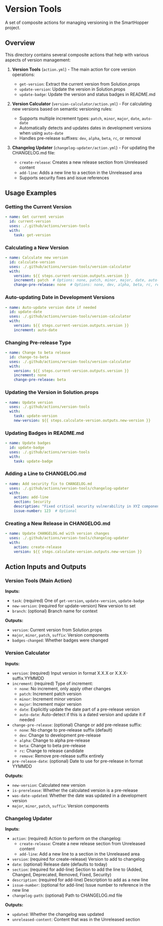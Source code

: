 # Version Tools

A set of composite actions for managing versioning in the SmartHopper project.

## Overview

This directory contains several composite actions that help with various aspects of version management:

1. **Version Tools** (`action.yml`) - The main action for core version operations:
   - `get-version`: Extract the current version from Solution.props
   - `update-version`: Update the version in Solution.props
   - `update-badge`: Update the version and status badges in README.md

2. **Version Calculator** (`version-calculator/action.yml`) - For calculating new versions based on semantic versioning rules:
   - Supports multiple increment types: `patch`, `minor`, `major`, `date`, `auto-date`
   - Automatically detects and updates dates in development versions when using `auto-date`
   - Handles pre-release suffixes: `dev`, `alpha`, `beta`, `rc`, or removal

3. **Changelog Updater** (`changelog-updater/action.yml`) - For updating the CHANGELOG.md file:
   - `create-release`: Creates a new release section from Unreleased content
   - `add-line`: Adds a new line to a section in the Unreleased area
   - Supports security fixes and issue references

## Usage Examples

### Getting the Current Version

```yaml
- name: Get current version
  id: current-version
  uses: ./.github/actions/version-tools
  with:
    task: get-version
```

### Calculating a New Version

```yaml
- name: Calculate new version
  id: calculate-version
  uses: ./.github/actions/version-tools/version-calculator
  with:
    version: ${{ steps.current-version.outputs.version }}
    increment: patch  # Options: none, patch, minor, major, date, auto-date
    change-pre-release: none  # Options: none, dev, alpha, beta, rc, remove
```

### Auto-updating Date in Development Versions

```yaml
- name: Auto-update version date if needed
  id: update-date
  uses: ./.github/actions/version-tools/version-calculator
  with:
    version: ${{ steps.current-version.outputs.version }}
    increment: auto-date
```

### Changing Pre-release Type

```yaml
- name: Change to beta release
  id: change-to-beta
  uses: ./.github/actions/version-tools/version-calculator
  with:
    version: ${{ steps.current-version.outputs.version }}
    increment: none
    change-pre-release: beta
```

### Updating the Version in Solution.props

```yaml
- name: Update version
  uses: ./.github/actions/version-tools
  with:
    task: update-version
    new-version: ${{ steps.calculate-version.outputs.new-version }}
```

### Updating Badges in README.md

```yaml
- name: Update badges
  id: update-badge
  uses: ./.github/actions/version-tools
  with:
    task: update-badge
```

### Adding a Line to CHANGELOG.md

```yaml
- name: Add security fix to CHANGELOG.md
  uses: ./.github/actions/version-tools/changelog-updater
  with:
    action: add-line
    section: Security
    description: "Fixed critical security vulnerability in XYZ component"
    issue-number: 123  # Optional
```

### Creating a New Release in CHANGELOG.md

```yaml
- name: Update CHANGELOG.md with version changes
  uses: ./.github/actions/version-tools/changelog-updater
  with:
    action: create-release
    version: ${{ steps.calculate-version.outputs.new-version }}
```

## Action Inputs and Outputs

### Version Tools (Main Action)

**Inputs:**
- `task`: (required) One of `get-version`, `update-version`, `update-badge`
- `new-version`: (required for update-version) New version to set
- `branch`: (optional) Branch name for context

**Outputs:**
- `version`: Current version from Solution.props
- `major`, `minor`, `patch`, `suffix`: Version components
- `badges-changed`: Whether badges were changed

### Version Calculator

**Inputs:**
- `version`: (required) Input version in format X.X.X or X.X.X-suffix.YYMMDD
- `increment`: (required) Type of increment:
  - `none`: No increment, only apply other changes
  - `patch`: Increment patch version
  - `minor`: Increment minor version
  - `major`: Increment major version
  - `date`: Explicitly update the date part of a pre-release version
  - `auto-date`: Auto-detect if this is a dated version and update it if needed
- `change-pre-release`: (optional) Change or add pre-release suffix:
  - `none`: No change to pre-release suffix (default)
  - `dev`: Change to development pre-release
  - `alpha`: Change to alpha pre-release
  - `beta`: Change to beta pre-release
  - `rc`: Change to release candidate
  - `remove`: Remove pre-release suffix entirely
- `pre-release-date`: (optional) Date to use for pre-release in format YYMMDD

**Outputs:**
- `new-version`: Calculated new version
- `is-prerelease`: Whether the calculated version is a pre-release
- `was-date-updated`: Whether the date was updated in a development version
- `major`, `minor`, `patch`, `suffix`: Version components

### Changelog Updater

**Inputs:**
- `action`: (required) Action to perform on the changelog:
  - `create-release`: Create a new release section from Unreleased content
  - `add-line`: Add a new line to a section in the Unreleased area
- `version`: (required for create-release) Version to add to changelog
- `date`: (optional) Release date (defaults to today)
- `section`: (required for add-line) Section to add the line to (Added, Changed, Deprecated, Removed, Fixed, Security)
- `description`: (required for add-line) Description to add as a new line
- `issue-number`: (optional for add-line) Issue number to reference in the new line
- `changelog-path`: (optional) Path to CHANGELOG.md file

**Outputs:**
- `updated`: Whether the changelog was updated
- `unreleased-content`: Content that was in the Unreleased section
